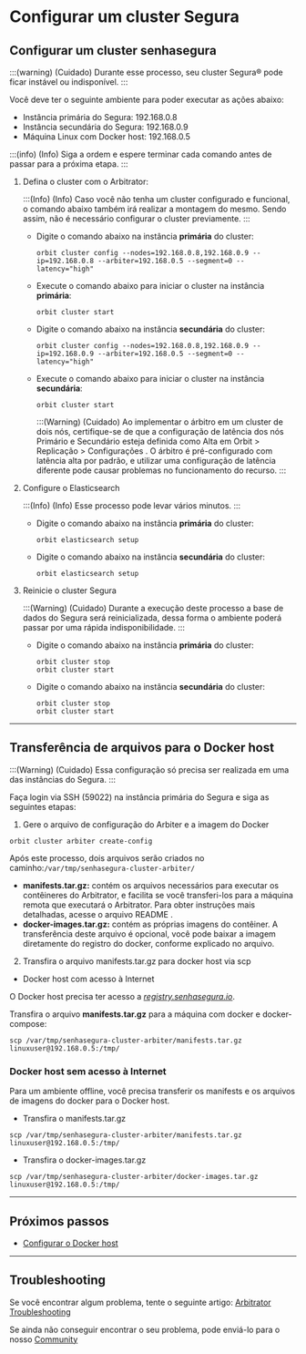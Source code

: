 # Configurar um cluster Segura

## Configurar um cluster senhasegura

:::(warning) (Cuidado)
Durante esse processo, seu cluster Segura® pode ficar instável ou indisponível.
:::

Você deve ter o seguinte ambiente para poder executar as ações abaixo:

- Instância primária do Segura: 192.168.0.8
- Instância secundária do Segura: 192.168.0.9
- Máquina Linux com Docker host: 192.168.0.5

:::(info) (Info)
Siga a ordem e espere terminar cada comando antes de passar para a próxima etapa.
:::

1. Defina o cluster com o Arbitrator:

    :::(Info) (Info)
    Caso você não tenha um cluster configurado e funcional, o comando abaixo também irá
    realizar a montagem do mesmo. Sendo assim, não é necessário configurar o cluster previamente.
    :::

    - Digite o comando abaixo na instância **primária** do cluster:

        ```
        orbit cluster config --nodes=192.168.0.8,192.168.0.9 --ip=192.168.0.8 --arbiter=192.168.0.5 --segment=0 --latency="high"
        ```

    - Execute o comando abaixo para iniciar o cluster na instância **primária**:

        ```
        orbit cluster start
        ```

    - Digite o comando abaixo na instância **secundária** do cluster:

        ```
        orbit cluster config --nodes=192.168.0.8,192.168.0.9 --ip=192.168.0.9 --arbiter=192.168.0.5 --segment=0 --latency="high"
        ```
    - Execute o comando abaixo para iniciar o cluster na instância **secundária**:

        ```
        orbit cluster start
        ```
        
        :::(Warning) (Cuidado)
        Ao implementar o árbitro em um cluster de dois nós, certifique-se de que a configuração de latência dos nós Primário e Secundário esteja definida como Alta em Orbit > Replicação > Configurações . O árbitro é pré-configurado com latência alta por padrão, e utilizar uma configuração de latência diferente pode causar problemas no funcionamento do recurso.
        :::
    
2. Configure o Elasticsearch

    :::(Info) (Info)
    Esse processo pode levar vários minutos.
    :::

    - Digite o comando abaixo na instância **primária** do cluster:

        ```
        orbit elasticsearch setup
        ```

    - Digite o comando abaixo na instância **secundária** do cluster:

        ```
        orbit elasticsearch setup
        ```
    
3. Reinicie o cluster Segura

    :::(Warning) (Cuidado)
    Durante a execução deste processo a base de dados do Segura será reinicializada, dessa forma o ambiente poderá passar por uma rápida indisponibilidade.
    :::

    - Digite o comando abaixo na instância **primária** do cluster:

        ```
        orbit cluster stop
        orbit cluster start

        ```

    - Digite o comando abaixo na instância **secundária** do cluster:

        ```
        orbit cluster stop
        orbit cluster start

        ```
    

---

## Transferência de arquivos para o Docker host

:::(Warning) (Cuidado)
Essa configuração só precisa ser realizada em uma das instâncias do Segura.
:::

Faça login via SSH (59022) na instância primária do Segura e siga as seguintes etapas:

1. Gere o arquivo de configuração do Arbiter e a imagem do Docker

```
orbit cluster arbiter create-config

```

Após este processo, dois arquivos serão criados no caminho:`/var/tmp/senhasegura-cluster-arbiter/`

- **manifests.tar.gz:** contém os arquivos necessários para executar os contêineres do Arbitrator, e facilita se você transferi-los para a máquina remota que executará o Arbitrator. Para obter instruções mais detalhadas, acesse o arquivo README .
- **docker-images.tar.gz:** contém as próprias imagens do contêiner. A transferência deste arquivo é opcional, você pode baixar a imagem diretamente do registro do docker, conforme explicado no arquivo.

2. Transfira o arquivo manifests.tar.gz para docker host via scp
- Docker host com acesso à Internet

O Docker host precisa ter acesso a *[registry.senhasegura.io](http://registry.senhasegura.io/)*.

Transfira o arquivo **manifests.tar.gz** para a máquina com docker e docker-compose:

```
scp /var/tmp/senhasegura-cluster-arbiter/manifests.tar.gz linuxuser@192.168.0.5:/tmp/

```

### Docker host sem acesso à Internet

Para um ambiente offline, você precisa transferir os manifests e os arquivos de imagens do docker para o Docker host.

- Transfira o manifests.tar.gz

```
scp /var/tmp/senhasegura-cluster-arbiter/manifests.tar.gz linuxuser@192.168.0.5:/tmp/

```

- Transfira o docker-images.tar.gz

```
scp /var/tmp/senhasegura-cluster-arbiter/docker-images.tar.gz linuxuser@192.168.0.5:/tmp/

```

---

## Próximos passos

- [Configurar o Docker host](/v4/docs/pt/arbitrator-docker-settings)

---

## Troubleshooting

Se você encontrar algum problema, tente o seguinte artigo: [Arbitrator Troubleshooting](/v4/docs/arbitrator-troubleshooting)

Se ainda não conseguir encontrar o seu problema, pode enviá-lo para o nosso [Community](https://community.senhasegura.io/?utm_source=HelpCenter&utm_medium=Article&utm_campaign=ArbitratorInstallation)